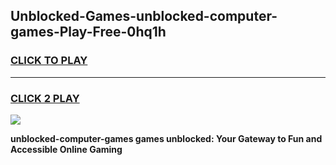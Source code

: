 
## Unblocked-Games-unblocked-computer-games-Play-Free-0hq1h
<h3>
<a href="https://premium76.site?title=unblocked-computer-games&ref=15A">CLICK TO PLAY</a></h3>
<hr>

<h3>
<a href="https://premium76.site?title=unblocked-computer-games&ref=15A">CLICK 2 PLAY</a>
  
</h3>

<a href="https://premium76.site?title=unblocked-computer-games&ref=15A"><img src="https://clearcache.store/games.png"></a>


**unblocked-computer-games games unblocked: Your Gateway to Fun and Accessible Online Gaming**
